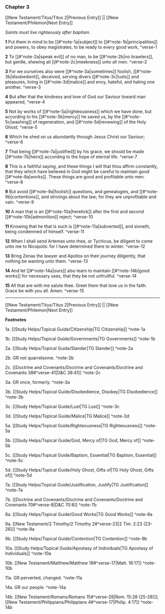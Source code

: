 ### Chapter 3

[[New Testament/Titus/Titus 2|Previous Entry]]  ||  [[New Testament/Philemon|Next Entry]]

*Saints must live righteously after baptism.*

**1**  Put them in mind to be [[#^note-1a|subject]] to [[#^note-1b|principalities]] and powers, to obey magistrates, to be ready to every good work, ^verse-1

**2**  To [[#^note-2a|speak evil]] of no man, to be [[#^note-2b|no brawlers]], but gentle, shewing all [[#^note-2c|meekness]] unto all men. ^verse-2

**3**  For we ourselves also were [[#^note-3a|sometimes]] foolish, [[#^note-3b|disobedient]], deceived, serving divers [[#^note-3c|lusts]] and pleasures, living in [[#^note-3d|malice]] and envy, hateful, and hating one another. ^verse-3

**4**  But after that the kindness and love of God our Saviour toward man appeared, ^verse-4

**5**  Not by works of [[#^note-5a|righteousness]] which we have done, but according to his [[#^note-5b|mercy]] he saved us, by the [[#^note-5c|washing]] of regeneration, and [[#^note-5d|renewing]] of the Holy Ghost; ^verse-5

**6**  Which he shed on us abundantly through Jesus Christ our Saviour; ^verse-6

**7**  That being [[#^note-7a|justified]] by his grace, we should be made [[#^note-7b|heirs]] according to the hope of eternal life. ^verse-7

**8**  This is a faithful saying, and these things I will that thou affirm constantly, that they which have believed in God might be careful to maintain good [[#^note-8a|works]]. These things are good and profitable unto men. ^verse-8

**9**  But avoid [[#^note-9a|foolish]] questions, and genealogies, and [[#^note-9b|contentions]], and strivings about the law; for they are unprofitable and vain. ^verse-9

**10**  A man that is an [[#^note-10a|heretick]] after the first and second [[#^note-10b|admonition]] reject; ^verse-10

**11**  Knowing that he that is such is [[#^note-11a|subverted]], and sinneth, being condemned of himself. ^verse-11

**12**  When I shall send Artemas unto thee, or Tychicus, be diligent to come unto me to Nicopolis: for I have determined there to winter. ^verse-12

**13**  Bring Zenas the lawyer and Apollos on their journey diligently, that nothing be wanting unto them. ^verse-13

**14**  And let [[#^note-14a|ours]] also learn to maintain [[#^note-14b|good works]] for necessary uses, that they be not unfruitful. ^verse-14

**15**  All that are with me salute thee. Greet them that love us in the faith. Grace be with you all. Amen. ^verse-15


---
[[New Testament/Titus/Titus 2|Previous Entry]]  ||  [[New Testament/Philemon|Next Entry]]


**Footnotes**


1a. [[Study Helps/Topical Guide/Citizenship|TG Citizenship]] ^note-1a

1b. [[Study Helps/Topical Guide/Governments|TG Governments]] ^note-1b

2a. [[Study Helps/Topical Guide/Slander|TG Slander]] ^note-2a

2b. GR not quarrelsome. ^note-2b

2c. [[Doctrine and Covenants/Doctrine and Covenants/Doctrine and Covenants 38#^verse-41|D&C 38:41]] ^note-2c

3a. GR once, formerly. ^note-3a

3b. [[Study Helps/Topical Guide/Disobedience, Disobey|TG Disobedience]] ^note-3b

3c. [[Study Helps/Topical Guide/Lust|TG Lust]] ^note-3c

3d. [[Study Helps/Topical Guide/Malice|TG Malice]] ^note-3d

5a. [[Study Helps/Topical Guide/Righteousness|TG Righteousness]] ^note-5a

5b. [[Study Helps/Topical Guide/God, Mercy of|TG God, Mercy of]] ^note-5b

5c. [[Study Helps/Topical Guide/Baptism, Essential|TG Baptism, Essential]] ^note-5c

5d. [[Study Helps/Topical Guide/Holy Ghost, Gifts of|TG Holy Ghost, Gifts of]] ^note-5d

7a. [[Study Helps/Topical Guide/Justification, Justify|TG Justification]] ^note-7a

7b. [[Doctrine and Covenants/Doctrine and Covenants/Doctrine and Covenants 70#^verse-8|D&C 70:8]] ^note-7b

8a. [[Study Helps/Topical Guide/Good Works|TG Good Works]] ^note-8a

9a. [[New Testament/2 Timothy/2 Timothy 2#^verse-23|2 Tim. 2:23 (23-26)]] ^note-9a

9b. [[Study Helps/Topical Guide/Contention|TG Contention]] ^note-9b

10a. [[Study Helps/Topical Guide/Apostasy of Individuals|TG Apostasy of Individuals]] ^note-10a

10b. [[New Testament/Matthew/Matthew 18#^verse-17|Matt. 18:17]] ^note-10b

11a. GR perverted, changed. ^note-11a

14a. GR our people. ^note-14a

14b. [[New Testament/Romans/Romans 15#^verse-28|Rom. 15:28 (25-28)]]; [[New Testament/Philippians/Philippians 4#^verse-17|Philip. 4:17]] ^note-14b